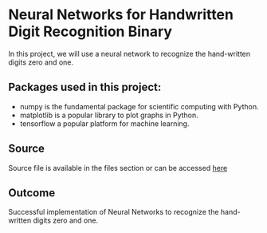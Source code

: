 # Neural Networks for Handwritten Digit Recognition Binary
In this project, we will use a neural network to recognize the hand-written digits zero and one.
<br />

## Packages used in this project:
- numpy is the fundamental package for scientific computing with Python.
- matplotlib is a popular library to plot graphs in Python.
- tensorflow a popular platform for machine learning.

## Source
Source file is available in the files section or can be accessed [here](https://github.com/Toqeer-Ahmad/Neural-Networks-for-Handwritten-Digit-Recognition-Binary/blob/main/Neural%20Networks%20for%20Handwritten%20Digit%20Recognition%2C%20Binary.ipynb)

## Outcome
Successful implementation of Neural Networks to recognize the hand-written digits zero and one.
